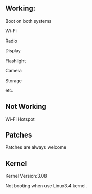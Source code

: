 Working:
------------
Boot on both systems

Wi-Fi

Radio

Display

Flashlight

Camera

Storage

etc.


Not Working
--------------

Wi-Fi Hotspot


Patches
-------------------------------
Patches are always welcome


Kernel
--------------------------------
Kernel Version:3.08

Not booting when use Linux3.4 kernel.
